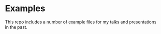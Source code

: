 Examples
========
This repo includes a number of example files for my talks and presentations in the past.
